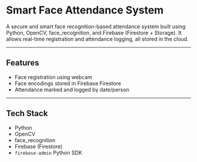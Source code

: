 # Smart Face Attendance System

A secure and smart face recognition-based attendance system built using Python, OpenCV, face_recognition, and Firebase (Firestore + Storage). It allows real-time registration and attendance logging, all stored in the cloud.

---

## Features

- Face registration using webcam
- Face encodings stored in Firebase Firestore
- Attendance marked and logged by date/person

---

## Tech Stack

- Python
- OpenCV
- face_recognition
- Firebase (Firestore)
- `firebase-admin` Python SDK
